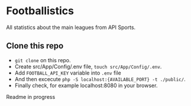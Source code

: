 # Footballistics

All statistics about the main leagues from API Sports.

## Clone this repo

- `git clone` on this repo.
- Create src/App/Config/.env file, `touch src/App/Config/.env`.
- Add `FOOTBALL_API_KEY` variable into `.env` file
- And then excecute `php -S localhost:{AVAILABLE_PORT} -t ./public/`.
- Finally check, for example localhost:8080 in your browser.

Readme in progress